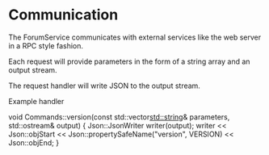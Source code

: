 # Communication

The ForumService communicates with external services like the web server in a RPC style fashion.

Each request will provide parameters in the form of a string array and an output stream. 

The request handler will write JSON to the output stream.

Example handler

   void Commands::version(const std::vector<std::string>& parameters, std::ostream& output)
   {
       Json::JsonWriter writer(output);
       writer
           << Json::objStart
               << Json::propertySafeName("version", VERSION)
           << Json::objEnd;
   }
